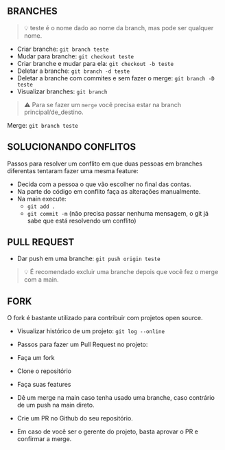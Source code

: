 ## BRANCHES

>:bulb: teste é o nome dado ao nome da branch, mas pode ser qualquer nome.

- Criar branche: `git branch teste`
- Mudar para branche: `git checkout teste`
- Criar branche e mudar para ela: `git checkout -b teste`
- Deletar a branche: `git branch -d teste`
- Deletar a branche com commites e sem fazer o merge: `git branch -D teste`
- Visualizar branches: `git branch`

>:warning: Para se fazer um `merge` você precisa estar na branch principal/de_destino.

Merge: `git branch teste`

## SOLUCIONANDO CONFLITOS

Passos para resolver um conflito em que duas pessoas em branches diferentas tentaram fazer uma mesma feature:

- Decida com a pessoa o que vão escolher no final das contas.
- Na parte do código em conflito faça as alterações manualmente.
- Na main execute:
    - `git add .`
    - `git commit -m` (não precisa passar nenhuma mensagem, o git já sabe que está resolvendo um conflito)

## PULL REQUEST

- Dar push em uma branche: `git push origin teste`

>:bulb: É recomendado excluir uma branche depois que você fez o merge com a main.

## FORK

O fork é bastante utilizado para contribuir com projetos open source.

- Visualizar histórico de um projeto: `git log --online`

- Passos para fazer um Pull Request no projeto:
 - Faça um fork
 - Clone o repositório
 - Faça suas features
 - Dê um merge na main caso tenha usado uma branche, caso contrário de um push na main direto.
 - Crie um PR no Github do seu repositório.
 - Em caso de você ser o gerente do projeto, basta aprovar o PR e confirmar a merge.

